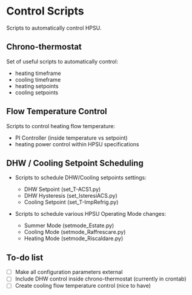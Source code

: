 # Control Scripts
Scripts to automatically control HPSU.
## Chrono-thermostat

Set of useful scripts to automatically control:
* heating timeframe
* cooling timeframe
* heating setpoints
* cooling setpoints

## Flow Temperature Control

Scripts to control heating flow temperature:
* PI Controller (inside temperature vs setpoint)
* heating power control within HPSU specifications

## DHW / Cooling Setpoint Scheduling

* Scripts to schedule DHW/Cooling setpoints settings:
  * DHW Setpoint (set_T-ACS1.py)
  * DHW Hysteresis (set_IsteresiACS.py)
  * Cooling Setpoint (set_T-ImpRefrig.py)

* Scripts to schedule various HPSU Operating Mode changes:
  * Summer Mode (setmode_Estate.py)
  * Cooling Mode (setmode_Raffrescare.py)
  * Heating Mode (setmode_Riscaldare.py)

## To-do list
- [ ] Make all configuration parameters external
- [ ] Include DHW control inside chrono-thermostat (currently in crontab)
- [ ] Create cooling flow temperature control (nice to have)
